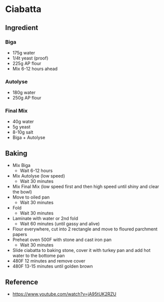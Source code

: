 # Ciabatta

## Ingredient

### Biga

- 175g water
- 1/4t yeast (proof)
- 225g AP flour
- Mix 6-12 hours ahead

### Autolyse

- 180g water
- 250g AP flour

### Final Mix

- 40g water
- 5g yeast
- 8-10g salt
- Biga + Autolyse

## Baking

- Mix Biga
  - Wait 6-12 hours
- Mix Autolyse (low speed)
  - Wait 30 minutes
- Mix Final Mix (low speed first and then high speed until shiny and clear the bowl)
- Move to oiled pan
  - Wait 30 minutes
- Fold
  - Wait 30 minutes
- Laminate with water or 2nd fold
  - Wait 60 minutes (until gassy and alive)
- Flour everywhere, cut into 2 rectangle and move to floured parchment papers
- Preheat oven 500F with stone and cast iron pan
  - Wait 30 minutes
- Slide ciabatta to baking stone, cover it with turkey pan and add hot water to the bottome pan
- 480F 12 minutes and remove cover
- 480F 13-15 minutes until golden brown


## Reference

- https://www.youtube.com/watch?v=jA95tUK2RZU